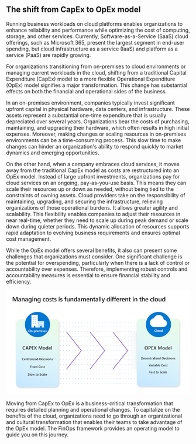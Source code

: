 ## The shift from CapEx to OpEx model

Running business workloads on cloud platforms enables organizations to enhance reliability and performance while optimizing the cost of computing, storage, and other services. Currently, Software-as-a-Service (SaaS) cloud offerings, such as Microsoft 365, present the largest segment in end-user spending, but cloud infrastructure as a service (IaaS) and platform as a service (PaaS) are rapidly growing.

For organizations transitioning from on-premises to cloud environments or managing current workloads in the cloud, shifting from a traditional Capital Expenditure (CapEx) model to a more flexible Operational Expenditure (OpEx) model signifies a major transformation. This change has substantial effects on both the financial and operational sides of the business.

In an on-premises environment, companies typically invest significant upfront capital in physical hardware, data centers, and infrastructure. These assets represent a substantial one-time expenditure that is usually depreciated over several years. Organizations bear the costs of purchasing, maintaining, and upgrading their hardware, which often results in high initial expenses. Moreover, making changes or scaling resources in on-premises environments can be a time-consuming process. This slow time to make changes can hinder an organization's ability to respond quickly to market dynamics and emerging opportunities.

On the other hand, when a company embraces cloud services, it moves away from the traditional CapEx model as costs are restructured into an OpEx model. Instead of large upfront investments, organizations pay for cloud services on an ongoing, pay-as-you-use basis. This means they can scale their resources up or down as needed, without being tied to the constraints of owning assets. Cloud providers take on the responsibility of maintaining, upgrading, and securing the infrastructure, relieving organizations of those operational burdens. It allows greater agility and scalability. This flexibility enables companies to adjust their resources in near real-time, whether they need to scale up during peak demand or scale down during quieter periods. This dynamic allocation of resources supports rapid adaptation to evolving business requirements and ensures optimal cost management.

While the OpEx model offers several benefits, it also can present some challenges that organizations must consider. One significant challenge is the potential for overspending, particularly when there is a lack of control or accountability over expenses. Therefore, implementing robust controls and accountability measures is essential to ensure financial stability and efficiency.

[![Diagram showing the transition from CapEx to OpEx.](../media/1-shift-from-capex-to-opex-small.png)](../media/1-shift-from-capex-to-opex.png#lightbox)

Moving from CapEx to OpEx is a business-critical transformation that requires detailed planning and operational changes. To capitalize on the benefits of the cloud, organizations need to go through an organizational and cultural transformation that enables their teams to take advantage of the OpEx model. The FinOps framework provides an operating model to guide you on this journey.

